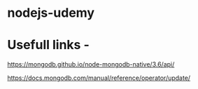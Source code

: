# nodejs-udemy

# Usefull links - 

https://mongodb.github.io/node-mongodb-native/3.6/api/

https://docs.mongodb.com/manual/reference/operator/update/
